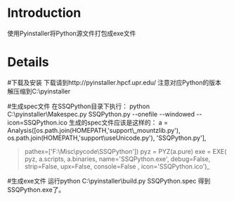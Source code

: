 # Introduction #

使用Pyinstaller将Python源文件打包成exe文件


# Details #

#下载及安装
下载请到http://pyinstaller.hpcf.upr.edu/
注意对应Python的版本
解压缩到C:\pyinstaller

#生成spec文件
在SSQPython目录下执行：
python C:\pyinstaller\Makespec.py SSQPython.py --onefile --windowed --icon=SSQPython.ico
生成的spec文件应该是这样的：
a = Analysis([os.path.join(HOMEPATH,'support\\_mountzlib.py'), os.path.join(HOMEPATH,'support\\useUnicode.py'), 'SSQPython.py'],
> pathex=['F:\\Misc\\pycode\\SSQPython'])
pyz = PYZ(a.pure)
exe = EXE( pyz,
> a.scripts,
> a.binaries,
> name='SSQPython.exe',
> debug=False,
> strip=False,
> upx=False,
> console=False , icon='SSQPython.ico')_

#生成exe文件
运行python C:\pyinstaller\build.py SSQPython.spec
得到SSQPython.exe了。